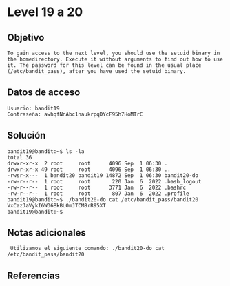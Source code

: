 # Level 19 a 20

## Objetivo
	To gain access to the next level, you should use the setuid binary in the homedirectory. Execute it without arguments to find out how to use it. The password for this level can be found in the usual place (/etc/bandit_pass), after you have used the setuid binary.
## Datos de acceso
	Usuario: bandit19
	Contraseña: awhqfNnAbc1naukrpqDYcF95h7HoMTrC
## Solución
	bandit19@bandit:~$ ls -la
	total 36
	drwxr-xr-x  2 root     root      4096 Sep  1 06:30 .
	drwxr-xr-x 49 root     root      4096 Sep  1 06:30 ..
	-rwsr-x---  1 bandit20 bandit19 14872 Sep  1 06:30 bandit20-do
	-rw-r--r--  1 root     root       220 Jan  6  2022 .bash_logout
	-rw-r--r--  1 root     root      3771 Jan  6  2022 .bashrc
	-rw-r--r--  1 root     root       807 Jan  6  2022 .profile
	bandit19@bandit:~$ ./bandit20-do cat /etc/bandit_pass/bandit20
	VxCazJaVykI6W36BkBU0mJTCM8rR95XT
	bandit19@bandit:~$
## Notas adicionales
	 Utilizamos el siguiente comando: ./bandit20-do cat /etc/bandit_pass/bandit20
## Referencias 